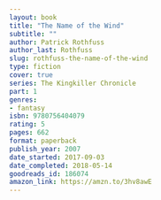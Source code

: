 ```yaml
---
layout: book
title: "The Name of the Wind"
subtitle: ""
author: Patrick Rothfuss
author_last: Rothfuss
slug: rothfuss-the-name-of-the-wind
type: fiction
cover: true
series: The Kingkiller Chronicle
part: 1
genres:
- fantasy
isbn: 9780756404079
rating: 5
pages: 662
format: paperback
publish_year: 2007
date_started: 2017-09-03
date_completed: 2018-05-14
goodreads_id: 186074
amazon_link: https://amzn.to/3hv8awE
---
```

